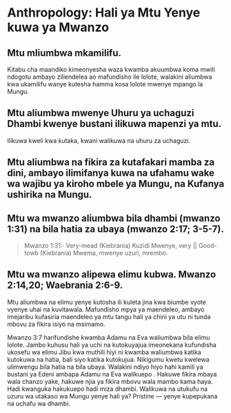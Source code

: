 # Anthropology: Hali ya Mtu Yenye kuwa ya Mwanzo

## Mtu mliumbwa mkamilifu.

Kitabu cha maandiko kimeonyesha waza kwamba akuumbwa koma mwili ndogotu ambayo ziliendelea ao mafundisho ile lolote, walakini aliumbwa kwa ukamilifu wanye kutesha hamma kosa lolote mwenye mpango la Mungu. 

## Mtu aliumbwa mwenye Uhuru ya uchaguzi Dhambi kwenye bustani ilikuwa mapenzi ya mtu.

Ilikuwa kweli kwa kutaka, kwani walikuwa na uhuru za uchaguzi. 

## Mtu aliumbwa na fikira za kutafakari mamba za dini, ambayo ilimifanya kuwa na ufahamu wake wa wajibu ya kiroho mbele ya Mungu, na Kufanya ushirika na Mungu.

## Mtu wa mwanzo aliumbwa bila dhambi (mwanzo 1:31) na bila hatia za ubaya (mwanzo 2:17; 3-5-7).
 
> Mwanzo 1:31:· Very-mead (Kiebrania) Kuzidi Mwenye, very 	||  Good-towb (Kiebrania) Mwema, mwenye uzuri, mrembo. 

## Mtu wa mwanzo alipewa elimu kubwa. Mwanzo 2:14,20; Waebrania 2:6-9.

Mtu aliumbwa na elimu yenye kutosha ili kuleta jina kwa biumbe vyote vyenye uhai na kuvitawala. Mafundisho mpya ya maendeleo, ambayo imejaribu kufasiria maendeleo ya mtu tangu hali ya chini ya utu ni tunda mbovu za fikira isiyo na msimamo.

Mwanzo 3:7 harifundishe kwamba Adamu na Eva waliumbwa bila elimu lolote. Jambo kuhusu hali ya uchi na kutokuyajua imeonekana kufundisha ukosefu wa elimu Jibu kwa muthili hiyi ni kwamba waliumbwa katika kutokuwa na hatia, bali siyo katika kutokujua. Nikigumu kwetu kwelewa ulimwengu bila hatia na bila ubaya. Walakini ndiyo hiyo hahi kamili ya bustani ya Edeni ambapa Adamu na Eva walikuepo . Hakuwe fikira mbaya wala chanzo yake, hakuwe njia ya fikira mbovu wala mambo kama haya. Hadi kwanguka hakukuepo hadi miza dhambi. Walikuwa na utukufu na uzuru wa utakaso wa Mungu yenye hali ya? Pristine &mdash; yenye kupepukana na uchafu wa dhambi.
